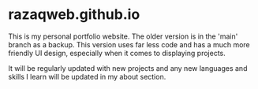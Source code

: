 # razaqweb.github.io

This is my personal portfolio website. The older version is in the 'main' branch as a backup. This version uses far less code and has a much more friendly UI design, especially when it comes to displaying projects.

It will be regularly updated with new projects and any new languages and skills I learn will be updated in my about section.
